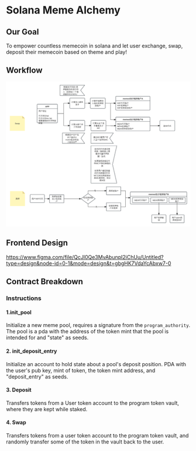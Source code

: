 # Solana Meme Alchemy
## Our Goal
To empower countless memecoin in solana and let user exchange, swap, deposit their memecoin based on theme and play!
## Workflow
![alt text](asset/mvp-process.png)
## Frontend Design
https://www.figma.com/file/QcJl0Qe3MvAbunpI2iChUu/Untitled?type=design&node-id=0-1&mode=design&t=gbgHK7VdaYcAbxw7-0

## Contract Breakdown

### Instructions

#### 1.init_pool

Initialize a new meme pool, requires a signature from the <code>program_authority</code>. The pool is a pda with the address of the token mint that the pool is intended for and "state" as seeds.

#### 2. init_deposit_entry

Initialize an account to hold state about a pool's deposit position. PDA with the user's pub key, mint of token, the token mint address, and "deposit_entry" as seeds.

#### 3. Deposit

Transfers tokens from a User token account to the program token vault, where they are kept while staked.

#### 4. Swap

Transfers tokens from a user token account to the program token vault, and randomly transfer some of the token in the vault back to the user.



#### 


